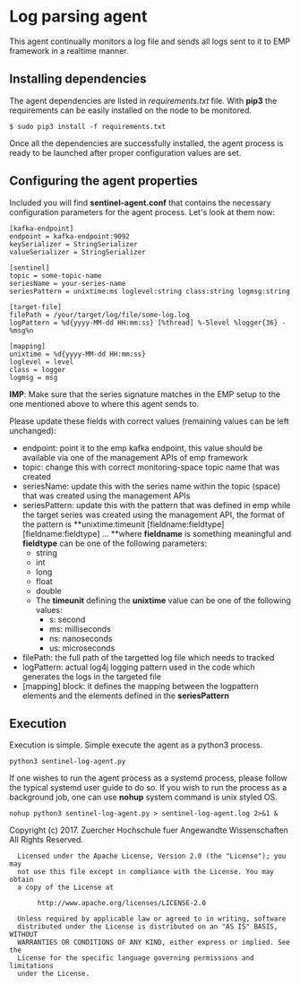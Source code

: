 # Log parsing agent
This agent continually monitors a log file and sends all logs sent to it to 
EMP framework in a realtime manner.

## Installing dependencies
The agent dependencies are listed in *requirements.txt* file. With **pip3** 
the requirements can be easily installed on the node to be monitored.

```
$ sudo pip3 install -f requirements.txt
```

Once all the dependencies are successfully installed, the agent process is 
ready to be launched after proper configuration values are set.

## Configuring the agent properties
Included you will find **sentinel-agent.conf** that contains the necessary 
configuration parameters for the agent process. Let's look at them now:

```
[kafka-endpoint]
endpoint = kafka-endpoint:9092
keySerializer = StringSerializer
valueSerializer = StringSerializer

[sentinel]
topic = some-topic-name
seriesName = your-series-name
seriesPattern = unixtime:ms loglevel:string class:string logmsg:string

[target-file]
filePath = /your/target/log/file/some-log.log
logPattern = %d{yyyy-MM-dd HH:mm:ss} [%thread] %-5level %logger{36} - %msg%n

[mapping]
unixtime = %d{yyyy-MM-dd HH:mm:ss}
loglevel = level
class = logger
logmsg = msg
```

**IMP**: Make sure that the series signature matches in the EMP setup to the 
one mentioned above to where this agent sends to.

Please update these fields with correct values (remaining values can be left 
unchanged):
- endpoint: point it to the emp kafka endpoint, this value should be available 
via one of the management APIs of emp framework
- topic: change this with correct monitoring-space topic name that was created
- seriesName: update this with the series name within the topic (space) that 
was created using the management APIs
- seriesPattern: update this with the pattern that was defined in emp while 
the target series was created using the management API, the format of the 
pattern is **unixtime:timeunit [fieldname:fieldtype] [fieldname:fieldtype] ...
**where **fieldname** is something meaningful and **fieldtype** can be one of 
the following parameters:
	- string
	- int
	- long
	- float
	- double
	- The **timeunit** defining the **unixtime** value can be one of the 
	following values:
		- s: second
		- ms: milliseconds
		- ns: nanoseconds
		- us: microseconds 
- filePath: the full path of the targetted log file which needs to tracked
- logPattern: actual log4j logging pattern used in the code which generates 
the logs in the targeted file
- [mapping] block: it defines the mapping between the logpattern elements and 
the elements defined in the **seriesPattern**

## Execution
Execution is simple. Simple execute the agent as a python3 process.
```
python3 sentinel-log-agent.py
```

If one wishes to run the agent process as a systemd process, please follow the 
typical systemd user guide to do so. If you wish to run the process as a 
background job, one can use **nohup** system command is unix styled OS.

```
nohup python3 sentinel-log-agent.py > sentinel-log-agent.log 2>&1 &
```

  Copyright (c) 2017. Zuercher Hochschule fuer Angewandte Wissenschaften
   All Rights Reserved.
 
      Licensed under the Apache License, Version 2.0 (the "License"); you may
      not use this file except in compliance with the License. You may obtain
      a copy of the License at
 
           http://www.apache.org/licenses/LICENSE-2.0
 
      Unless required by applicable law or agreed to in writing, software
      distributed under the License is distributed on an "AS IS" BASIS, WITHOUT
      WARRANTIES OR CONDITIONS OF ANY KIND, either express or implied. See the
      License for the specific language governing permissions and limitations
      under the License.